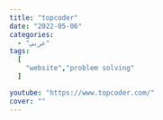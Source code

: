 ```yaml
---
title: "topcoder"
date: "2022-05-06"
categories:
  - "عربي"
tags:
  [
    "website","problem solving"
  ]

youtube: "https://www.topcoder.com/"
cover: ""
---
```

